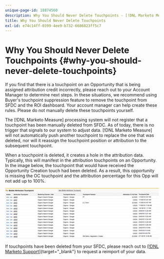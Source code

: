 ```yaml
---
unique-page-id: 18874560
description: Why You Should Never Delete Touchpoints - [!DNL Marketo Measure] - Product Documentation
title: Why You Should Never Delete Touchpoints
exl-id: e74c14ff-0399-4ee9-b732-6686823ff5c7
---
```

# Why You Should Never Delete Touchpoints {#why-you-should-never-delete-touchpoints}

If you find that there is a touchpoint on an Opportunity that is being assigned attribution credit incorrectly, please reach out to your Account Manager to determine next steps. In these situations, we recommend using Buyer's touchpoint suppression feature to remove the touchpoint from SFDC and the ROI dashboard. Your account manager can help create these rules. Please do not manually delete these touchpoints yourself.

The [!DNL Marketo Measure] processing system will not register that a touchpoint has been manually deleted from SFDC. As of today, there is no trigger that signals to our system to adjust data. [!DNL Marketo Measure] will not automatically push another touchpoint to replace the one that was deleted, nor will it reassign the touchpoint position or attribution to the subsequent touchpoint.

When a touchpoint is deleted, it creates a hole in the attribution data. Typically, this will manifest in the attribution touchpoints on an Opportunity. In the image below, the touchpoint that would have received the Opportunity Creation touch had been deleted. As a result, this opportunity is missing the OC touchpoint and the attribution percentage for this Opp will not add up to 100%.

![](assets/1.png)

If touchpoints have been deleted from your SFDC, please reach out to [[!DNL Marketo Support]](https://nation.marketo.com/t5/support/ct-p/Support){target="_blank"} to request a reimport of your data.

